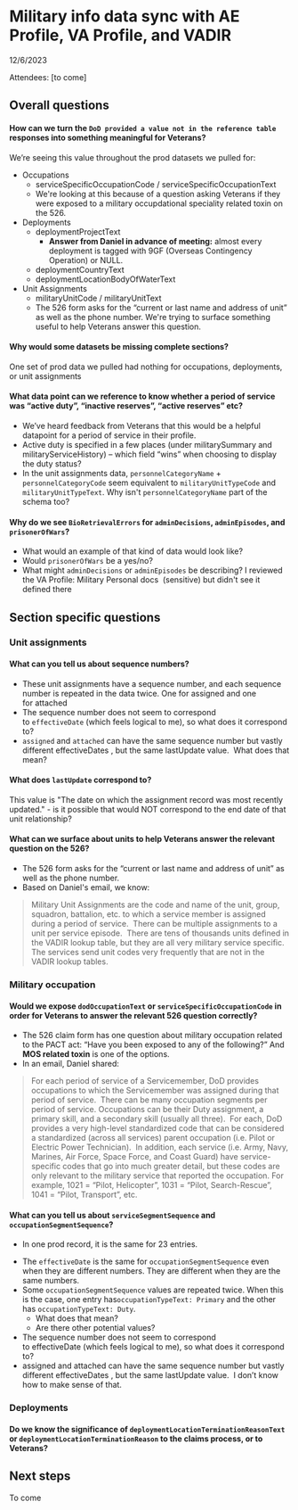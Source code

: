 # Military info data sync with AE Profile, VA Profile, and VADIR

12/6/2023

Attendees: [to come]

## Overall questions
#### How can we turn the  `DoD provided a value not in the reference table` responses into something meaningful for Veterans?
We’re seeing this value throughout the prod datasets we pulled for:
* Occupations
  * serviceSpecificOccupationCode / serviceSpecificOccupationText
  * We're looking at this because of a question asking Veterans if they were exposed to a military occupdational speciality related toxin on the 526.
* Deployments
  * deploymentProjectText
    - **Answer from Daniel in advance of meeting:** almost every deployment is tagged with 9GF (Overseas Contingency Operation) or NULL.  
  * deploymentCountryText
  * deploymentLocationBodyOfWaterText
* Unit Assignments
  * militaryUnitCode / militaryUnitText
  * The 526 form asks for the “current or last name and address of unit” as well as the phone number. We're trying to surface something useful to help Veterans answer this question.

#### Why would some datasets be missing complete sections?
One set of prod data we pulled had nothing for occupations, deployments, or unit assignments

#### What data point can we reference to know whether a period of service was “active duty”, “inactive reserves”, “active reserves” etc? 
- We’ve heard feedback from Veterans that this would be a helpful datapoint for a period of service in their profile.
- Active duty is specified in a few places (under militarySummary and militaryServiceHistory) – which field “wins” when choosing to display the duty status?
- In the unit assignments data, `personnelCategoryName` + `personnelCategoryCode` seem equivalent to `militaryUnitTypeCode` and `militaryUnitTypeText`. Why isn't `personnelCategoryName` part of the schema too?

#### Why do we see `BioRetrievalErrors` for `adminDecisions`, `adminEpisodes`, and `prisonerOfWars`?
- What would an example of that kind of data would look like?  
- Would `prisonerOfWars` be a yes/no? 
- What might `adminDecisions` or `adminEpisodes` be describing? I reviewed the VA Profile: Military Personal docs  (sensitive) but didn't see it defined there

## Section specific questions

### Unit assignments

#### What can you tell us about sequence numbers?
* These unit assignments have a sequence number, and each sequence number is repeated in the data twice. One for assigned and one for attached
* The sequence number does not seem to correspond to `effectiveDate` (which feels logical to me), so what does it correspond to?
* `assigned` and `attached` can have the same sequence number but vastly different effectiveDates , but the same lastUpdate value.  What does that mean?

#### What does `lastUpdate` correspond to? 
This value is "The date on which the assignment record was most recently updated." - is it possible that would NOT correspond to the end date of that unit relationship?

#### What can we surface about units to help Veterans answer the relevant question on the 526?

- The 526 form asks for the “current or last name and address of unit” as well as the phone number. 
- Based on Daniel's email, we know:
> Military Unit Assignments are the code and name of the unit, group, squadron, battalion, etc. to which a service member is assigned during a period of service.  There can be multiple assignments to a unit per service episode.  There are tens of thousands units defined in the VADIR lookup table, but they are all very military service specific.  The services send unit codes very frequently that are not in the VADIR lookup tables.



### Military occupation

#### Would we expose `dodOccupationText` or `serviceSpecificOccupationCode` in order for Veterans to answer the relevant 526 question correctly?
- The 526 claim form has one question about military occupation related to the PACT act: “Have you been exposed to any of the following?” And **MOS related toxin** is one of the options. 
- In an email, Daniel shared:
> For each period of service of a Servicemember, DoD provides occupations to which the Servicemember was assigned during that period of service.  There can be many occupation segments per period of service. Occupations can be their Duty assignment, a primary skill, and a secondary skill (usually all three).  For each, DoD provides a very high-level standardized code that can be considered a standardized (across all services) parent occupation (i.e. Pilot or Electric Power Technician).  In addition, each service (i.e. Army, Navy, Marines, Air Force, Space Force, and Coast Guard) have service-specific codes that go into much greater detail, but these codes are only relevant to the military service that reported the occupation. For example, 1021 = “Pilot, Helicopter”, 1031 = “Pilot, Search-Rescue”, 1041 = “Pilot, Transport”, etc.

#### What can you tell us about `serviceSegmentSequence` and `occupationSegmentSequence`? 
- In one prod record, it is the same for 23 entries.
* The `effectiveDate` is the same for `occupationSegmentSequence` even when they are different numbers.  They are different when they are the same numbers. 
* Some `occupationSegmentSequence` values are repeated twice. When this is the case,  one entry has`occupationTypeText: Primary` and the other has `occupationTypeText: Duty`. 
  * What does that mean? 
  * Are there other potential values?
* The sequence number does not seem to correspond to effectiveDate (which feels logical to me), so what does it correspond to?
* assigned and attached can have the same sequence number but vastly different effectiveDates , but the same lastUpdate value.  I don’t know how to make sense of that.

### Deployments
#### Do we know the significance of `deploymentLocationTerminationReasonText` or `deploymentLocationTerminationReason` to the claims process, or to Veterans?

## Next steps
To come
